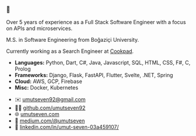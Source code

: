### 🖖

Over 5 years of experience as a Full Stack Software Engineer with a focus on APIs and microservices.

M.S. in Software Engineering from Boğaziçi University.

Currently working as a Search Engineer at [Cookpad](https://www.cookpadteam.com/).

* **Languages:** Python, Dart, C#, Java, Javascript, SQL, HTML, CSS, F#, C, Prolog
* **Frameworks:** Django, Flask, FastAPI, Flutter, Svelte, .NET, Spring
* **Cloud:** AWS, GCP, Firebase
* **Misc:** Docker, Kubernetes


- ✉️ [umutseven92@gmail.com](mailto:umutseven92@gmail.com?subject=Live%20long%20and%20prosper%20%F0%9F%96%96)
- 👨‍💻 [github.com/umutseven92](github.com/umutseven92)
- 🌐 [umutseven.com](https://umutseven.com)
- 📰 [medium.com/@umutseven](https://medium.com/@umutseven)
- 👔 [linkedin.com/in/umut-seven-03a459107/](https://www.linkedin.com/in/umut-seven-03a459107/)
